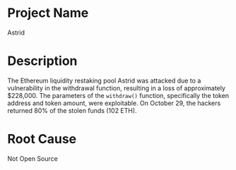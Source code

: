 # Project Name
Astrid

# Description
The Ethereum liquidity restaking pool Astrid was attacked due to a vulnerability in the withdrawal function, resulting in a loss of approximately $228,000. The parameters of the `withdraw()` function, specifically the token address and token amount, were exploitable. On October 29, the hackers returned 80% of the stolen funds (102 ETH).

# Root Cause
Not Open Source